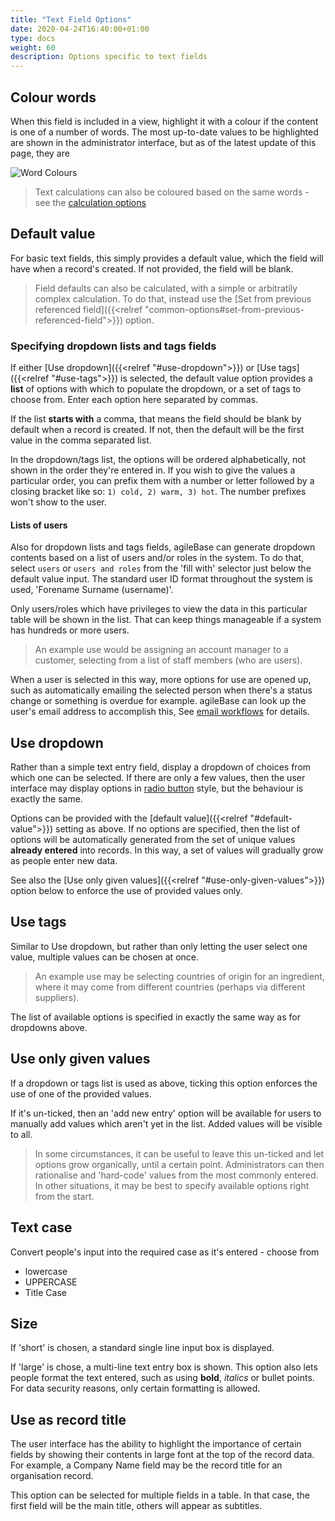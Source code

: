```yaml
---
title: "Text Field Options"
date: 2020-04-24T16:40:00+01:00
type: docs
weight: 60
description: Options specific to text fields
---
```

## Colour words
When this field is included in a view, highlight it with a colour if the content is one of a number of words. The most up-to-date values to be highlighted are shown in the administrator interface, but as of the latest update of this page, they are

![Word Colours](/word-colours.png)

> Text calculations can also be coloured based on the same words - see the [calculation options](https://todo.com)

## Default value
For basic text fields, this simply provides a default value, which the field will have when a record's created. If not provided, the field will be blank.

> Field defaults can also be calculated, with a simple or arbitratily complex calculation. To do that, instead use the [Set from previous referenced field]({{<relref "common-options#set-from-previous-referenced-field">}}) option.

### Specifying dropdown lists and tags fields
If either [Use dropdown]({{<relref "#use-dropdown">}}) or [Use tags]({{<relref "#use-tags">}}) is selected, the default value option provides a **list** of options with which to populate the dropdown, or a set of tags to choose from. Enter each option here separated by commas.

If the list **starts with** a comma, that means the field should be blank by default when a record is created. If not, then the default will be the first value in the comma separated list.

In the dropdown/tags list, the options will be ordered alphabetically, not shown in the order they're entered in. If you wish to give the values a particular order, you can prefix them with a number or letter followed by a closing bracket like so: `1) cold, 2) warm, 3) hot`. The number prefixes won't show to the user.

#### Lists of users
Also for dropdown lists and tags fields, agileBase can generate dropdown contents based on a list of users and/or roles in the system. To do that, select `users` or `users and roles` from the 'fill with' selector just below the default value input. The standard user ID format throughout the system is used, 'Forename Surname (username)'.

Only users/roles which have privileges to view the data in this particular table will be shown in the list. That can keep things manageable if a system has hundreds or more users.

> An example use would be assigning an account manager to a customer, selecting from a list of staff members (who are users).

When a user is selected in this way, more options for use are opened up, such as automatically emailing the selected person when there's a status change or something is overdue for example. agileBase can look up the user's email address to accomplish this, See [email workflows](https://todo.com) for details.

## Use dropdown
Rather than a simple text entry field, display a dropdown of choices from which one can be selected. If there are only a few values, then the user interface may display options in [radio button](https://developer.mozilla.org/en-US/docs/Web/HTML/Element/input/radio) style, but the behaviour is exactly the same.

Options can be provided with the [default value]({{<relref "#default-value">}}) setting as above. If no options are specified, then the list of options will be automatically generated from the set of unique values **already entered** into records. In this way, a set of values will gradually grow as people enter new data.

See also the [Use only given values]({{<relref "#use-only-given-values">}}) option below to enforce the use of provided values only.

## Use tags
Similar to Use dropdown, but rather than only letting the user select one value, multiple values can be chosen at once.

> An example use may be selecting countries of origin for an ingredient, where it may come from different countries (perhaps via different suppliers).

The list of available options is specified in exactly the same way as for dropdowns above.

## Use only given values
If a dropdown or tags list is used as above, ticking this option enforces the use of one of the provided values.

If it's un-ticked, then an 'add new entry' option will be available for users to manually add values which aren't yet in the list. Added values will be visible to all.

> In some circumstances, it can be useful to leave this un-ticked and let options grow organically, until a certain point. Administrators can then rationalise and 'hard-code' values from the most commonly entered. In other situations, it may be best to specify available options right from the start.

## Text case
Convert people's input into the required case as it's entered - choose from
* lowercase
* UPPERCASE
* Title Case

## Size
If 'short' is chosen, a standard single line input box is displayed.

If 'large' is chose, a multi-line text entry box is shown. This option also lets people format the text entered, such as using **bold**, _italics_ or bullet points. For data security reasons, only certain formatting is allowed.

## Use as record title
The user interface has the ability to highlight the importance of certain fields by showing their contents in large font at the top of the record data. For example, a Company Name field may be the record title for an organisation record.

This option can be selected for multiple fields in a table. In that case, the first field will be the main title, others will appear as subtitles.